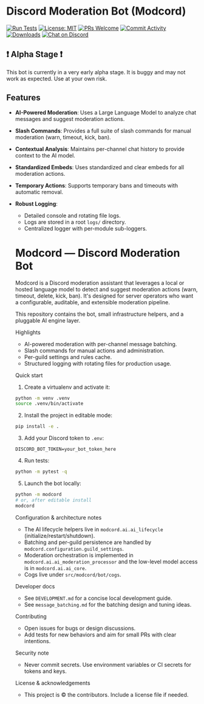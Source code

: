 # Discord Moderation Bot (Modcord)

[![Run Tests](https://github.com/HoneyBerries/Modcord/actions/workflows/tests.yaml/badge.svg)](https://github.com/HoneyBerries/Modcord/actions/workflows/tests.yaml)
[![License: MIT](https://img.shields.io/badge/license-MIT-blue.svg)](LICENSE)
[![PRs Welcome](https://img.shields.io/badge/PRs-Welcome-brightgreen.svg)](CONTRIBUTING.md)
[![Commit Activity](https://img.shields.io/github/commit-activity/m/honeyberries/modcord)](https://github.com/honeyberries/modcord/commits)
[![Downloads](https://img.shields.io/github/downloads/honeyberries/modcord/total)](https://github.com/honeyberries/modcord/releases)
[![Chat on Discord](https://img.shields.io/badge/chat-on%20Discord-5865F2.svg)](https://discord.gg/c354AX236r)

## ❗ Alpha Stage ❗

This bot is currently in a very early alpha stage. It is buggy and may not work as expected. Use at your own risk.

## Features

-   **AI-Powered Moderation**: Uses a Large Language Model to analyze chat messages and suggest moderation actions.
-   **Slash Commands**: Provides a full suite of slash commands for manual moderation (warn, timeout, kick, ban).
-   **Contextual Analysis**: Maintains per-channel chat history to provide context to the AI model.
-   **Standardized Embeds**: Uses standardized and clear embeds for all moderation actions.
-   **Temporary Actions**: Supports temporary bans and timeouts with automatic removal.
-   **Robust Logging**:
    -   Detailed console and rotating file logs.
    -   Logs are stored in a root `logs/` directory.
    -   Centralized logger with per-module sub-loggers.
    # Modcord — Discord Moderation Bot

    Modcord is a Discord moderation assistant that leverages a local or hosted
    language model to detect and suggest moderation actions (warn, timeout,
    delete, kick, ban). It's designed for server operators who want a
    configurable, auditable, and extensible moderation pipeline.

    This repository contains the bot, small infrastructure helpers, and a
    pluggable AI engine layer.

    Highlights
    - AI-powered moderation with per-channel message batching.
    - Slash commands for manual actions and administration.
    - Per-guild settings and rules cache.
    - Structured logging with rotating files for production usage.

    Quick start
    1. Create a virtualenv and activate it:

    ```bash
    python -m venv .venv
    source .venv/bin/activate
    ```

    2. Install the project in editable mode:

    ```bash
    pip install -e .
    ```

    3. Add your Discord token to `.env`:

    ```text
    DISCORD_BOT_TOKEN=your_bot_token_here
    ```

    4. Run tests:

    ```bash
    python -m pytest -q
    ```

    5. Launch the bot locally:

    ```bash
    python -m modcord
    # or, after editable install
    modcord
    ```

    Configuration & architecture notes
    - The AI lifecycle helpers live in `modcord.ai.ai_lifecycle` (initialize/restart/shutdown).
    - Batching and per-guild persistence are handled by `modcord.configuration.guild_settings`.
    - Moderation orchestration is implemented in `modcord.ai.ai_moderation_processor` and the low-level model access is in `modcord.ai.ai_core`.
    - Cogs live under `src/modcord/bot/cogs`.

    Developer docs
    - See `DEVELOPMENT.md` for a concise local development guide.
    - See `message_batching.md` for the batching design and tuning ideas.

    Contributing
    - Open issues for bugs or design discussions.
    - Add tests for new behaviors and aim for small PRs with clear intentions.

    Security note
    - Never commit secrets. Use environment variables or CI secrets for tokens and keys.

    License & acknowledgements
    - This project is © the contributors. Include a license file if needed.
